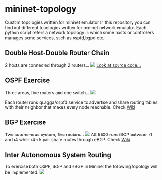 # mininet-topology
Custom topologies written for mininet emulator
In this repository you can find out different topologies written for mininet network emulator. Each python script refers a network topology in which some hosts or controllers manages some services, such as ospfd,bgpd etc.

## Double Host-Double Router Chain
2 hosts are connected through 2 routers...
![](https://s22.postimg.org/gr2dthi0x/hosts_Multi_Route.png)
[Look at source code...](https://github.com/mkucukdemir/mininet-topology/blob/master/Custom%20Topologies/src/hostsMultiRoute.py)

## OSPF Exercise
Three areas, five routers and one switch...
![](https://s21.postimg.org/izh0uj65z/ospf_Exercise_Topology.jpg)

Each router runs quagga/ospfd service to advertise and share routing tables with their neighbor that makes every node reachable. Check [Wiki](https://github.com/mkucukdemir/mininet-topology/wiki)

## BGP Exercise
Two autonomous system, five routers...
![](https://s15.postimg.org/prokyynej/bgp_Exercise_Topology.jpg)
AS 5500 runs iBGP between r1 and r4 while r4-r5 pair share routes through eBGP. Check [Wiki](https://github.com/mkucukdemir/mininet-topology/wiki)

## Inter Autonomous System Routing
To exercise both OSPF, iBGP and eBGP in Mininet the following topology will be implemented.
![](https://s18.postimg.org/5j9zf7d61/inter_ASNetwork.png)
